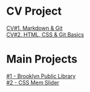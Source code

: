 # CV Project

[CV#1. Markdown & Git](https://PakhomovIvan.github.io/rsschool-cv/cv "CV#1. Markdown & Git")  
[CV#2. HTML, CSS & Git Basics](https://PakhomovIvan.github.io/rsschool-cv/ "CV#2. HTML, CSS & Git Basics")

# Main Projects

[#1 - Brooklyn Public Library](https://rolling-scopes-school.github.io/pakhomovivan-JSFEPRESCHOOL2023Q2/library/ "Brooklyn Public Library")  
[#2 - CSS Mem Slider]( https://pakhomovivan.github.io/cssMemeSlider/cssMemeSlider/index.html "CSS Mem Slider")
